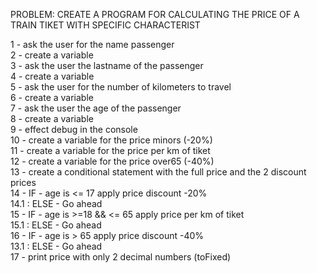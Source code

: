 PROBLEM: CREATE A PROGRAM FOR CALCULATING THE PRICE OF A TRAIN TIKET WITH SPECIFIC CHARACTERIST

1 - ask the user for the name passenger<br>
2 - create a variable<br>
3 - ask the user the lastname of the passenger<br>
4 - create a variable<br>
5 - ask the user for the number of kilometers to travel<br>
6 - create a variable<br>
7 - ask the user the age of the passenger<br>
8 - create a variable<br>
9 - effect debug in the console<br>
10 - create a variable for the price minors (-20%)<br>
11 - create a variable for the price per km of tiket<br>
12 - create a variable for the price over65 (-40%)<br>
13 - create a conditional statement with the full price and the 2 discount prices<br>
14 - IF - age is <= 17 apply price discount -20%<br>
    14.1 : ELSE - Go ahead<br>
15 - IF - age is >=18 && <= 65 apply price per km of tiket<br>
    15.1 : ELSE - Go ahead<br>
16 - IF - age is > 65 apply price discount -40%<br>
    13.1 : ELSE - Go ahead<br>
17 - print price with only 2 decimal numbers (toFixed)





